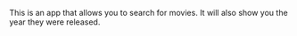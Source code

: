 This is an app that allows you to search for movies. It will also show you the year they were released. 